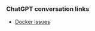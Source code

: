 ### ChatGPT conversation links

- [Docker issues](https://chatgpt.com/share/66ebfb5f-68c8-8005-9693-661d603536cb)
